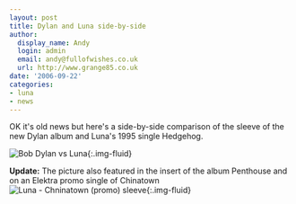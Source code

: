 ```yaml
---
layout: post
title: Dylan and Luna side-by-side
author:
  display_name: Andy
  login: admin
  email: andy@fullofwishes.co.uk
  url: http://www.grange85.co.uk
date: '2006-09-22'
categories:
- luna
- news
---
```

OK it's old news but here's a side-by-side comparison of the sleeve of the new
Dylan album and Luna's 1995 single Hedgehog.

![Bob Dylan vs Luna](https://media.fullofwishes.co.uk/02-luna/pictures/bobandluna.jpg){:.img-fluid}

**Update:** The picture also featured in the insert of the album Penthouse and on an Elektra promo single of Chinatown  
![Luna - Chninatown \(promo\) sleeve](https://media.fullofwishes.co.uk/02-luna/sleeves/luna_chinatownpromo.jpg){:.img-fluid}


